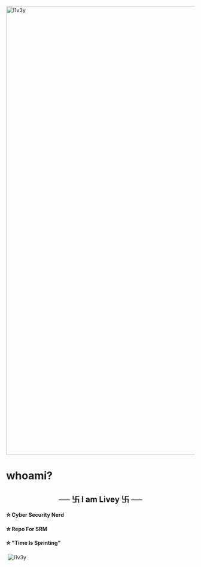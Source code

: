 <img align="center" width="1200" src="https://external-content.duckduckgo.com/iu/?u=https%3A%2F%2Fi.pinimg.com%2Foriginals%2Fda%2F41%2Fab%2Fda41ab5851b4f8f2394622f8cadf5002.jpg&f=1&nofb=1" alt="l1v3y" />
<h1 alight="center">whoami?</h1>
<h2 align="center">── 卐 I am Livey 卐 ──</h2>

<h4 align="left">⛦ Cyber Security Nerd</h4>
<h4 align="left">⛦ Repo For SRM</h4>
<h4 align="left">⛦ "Time Is Sprinting"</h4>


<p><script src="https://tryhackme.com/badge/677414"></script></p>

<p>&nbsp;<img align="center" src="https://github-readme-stats.vercel.app/api?username=l1v3y&show_icons=true&title_color=ffffff&bg_color=000000&text_color=ffffff&icon_color=ffffff&hide_border=true" alt="l1v3y" /></p>
